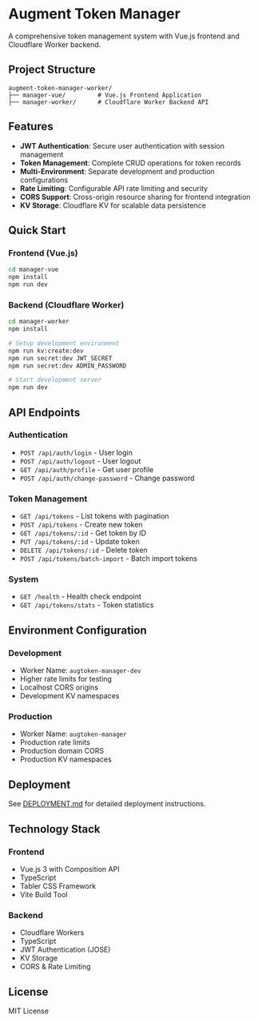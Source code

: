 # Augment Token Manager

A comprehensive token management system with Vue.js frontend and Cloudflare Worker backend.

## Project Structure

```
augment-token-manager-worker/
├── manager-vue/         # Vue.js Frontend Application
├── manager-worker/      # Cloudflare Worker Backend API
```

## Features

- **JWT Authentication**: Secure user authentication with session management
- **Token Management**: Complete CRUD operations for token records
- **Multi-Environment**: Separate development and production configurations
- **Rate Limiting**: Configurable API rate limiting and security
- **CORS Support**: Cross-origin resource sharing for frontend integration
- **KV Storage**: Cloudflare KV for scalable data persistence

## Quick Start

### Frontend (Vue.js)
```bash
cd manager-vue
npm install
npm run dev
```

### Backend (Cloudflare Worker)
```bash
cd manager-worker
npm install

# Setup development environment
npm run kv:create:dev
npm run secret:dev JWT_SECRET
npm run secret:dev ADMIN_PASSWORD

# Start development server
npm run dev
```

## API Endpoints

### Authentication
- `POST /api/auth/login` - User login
- `POST /api/auth/logout` - User logout
- `GET /api/auth/profile` - Get user profile
- `POST /api/auth/change-password` - Change password

### Token Management
- `GET /api/tokens` - List tokens with pagination
- `POST /api/tokens` - Create new token
- `GET /api/tokens/:id` - Get token by ID
- `PUT /api/tokens/:id` - Update token
- `DELETE /api/tokens/:id` - Delete token
- `POST /api/tokens/batch-import` - Batch import tokens

### System
- `GET /health` - Health check endpoint
- `GET /api/tokens/stats` - Token statistics

## Environment Configuration

### Development
- Worker Name: `augtoken-manager-dev`
- Higher rate limits for testing
- Localhost CORS origins
- Development KV namespaces

### Production
- Worker Name: `augtoken-manager`
- Production rate limits
- Production domain CORS
- Production KV namespaces

## Deployment

See [DEPLOYMENT.md](manager-worker/DEPLOYMENT.md) for detailed deployment instructions.

## Technology Stack

### Frontend
- Vue.js 3 with Composition API
- TypeScript
- Tabler CSS Framework
- Vite Build Tool

### Backend
- Cloudflare Workers
- TypeScript
- JWT Authentication (JOSE)
- KV Storage
- CORS & Rate Limiting

## License

MIT License
